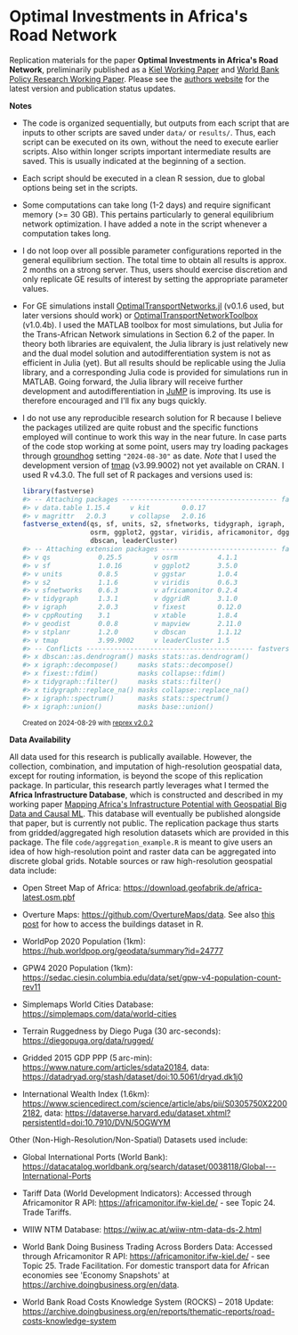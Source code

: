 # Optimal Investments in Africa's Road Network

Replication materials for the paper **Optimal Investments in Africa's Road Network**, preliminarily published as a [Kiel Working Paper](https://www.ifw-kiel.de/publications/optimal-investments-in-africas-road-network-33157/) and [World Bank Policy Research Working Paper](https://documents.worldbank.org/en/publication/documents-reports/documentdetail/099223509042435445/idu1f462ed2f121aa149d0199a913911be1bae24). Please see the [authors website](https://sebastiankrantz.com/research.html) for the latest version and publication status updates. 

**Notes**

- The code is organized sequentially, but outputs from each script that are inputs to other scripts are saved under `data/` or `results/`. Thus, each script can be executed on its own, without the need to execute earlier scripts. Also within longer scripts important intermediate results are saved. This is usually indicated at the beginning of a section.   

- Each script should be executed in a clean R session, due to global options being set in the scripts.

- Some computations can take long (1-2 days) and require significant memory (>= 30 GB). This pertains particularly to general equilibrium network optimization. I have added a note in the script whenever a computation takes long. 

- I do not loop over all possible parameter configurations reported in the general equilibrium section. The total time to obtain all results is approx. 2 months on a strong server. Thus, users should exercise discretion and only replicate GE results of interest by setting the appropriate parameter values. 

- For GE simulations install [OptimalTransportNetworks.jl](https://github.com/SebKrantz/OptimalTransportNetworks.jl) (v0.1.6 used, but later versions should work) or [OptimalTransportNetworkToolbox](https://github.com/SebKrantz/OptimalTransportNetworkToolbox) (v1.0.4b). I used the MATLAB toolbox for most simulations, but Julia for the Trans-African Network simulations in Section 6.2 of the paper. In theory both libraries are equivalent, the Julia library is just relatively new and the dual model solution and autodifferentiation system is not as efficient in Julia (yet). But all results should be replicable using the Julia library, and a corresponding Julia code is provided for simulations run in MATLAB. Going forward, the Julia library will receive further development and autodifferentiation in [JuMP](https://github.com/jump-dev/JuMP.jl) is improving. Its use is therefore encouraged and I'll fix any bugs quickly. 

- I do not use any reproducible research solution for R because I believe the packages utilized are quite robust and the specific functions employed will continue to work this way in the near future. In case parts of the code stop working at some point, users may try loading packages through [groundhog](https://groundhogr.com) setting `"2024-08-30"` as date. *Note* that I used the development version of [tmap](https://github.com/r-tmap/tmap) (v3.99.9002) not yet available on CRAN. I used R v4.3.0. The full set of R packages and versions used is:  
  ``` r
  library(fastverse)
  #> -- Attaching packages --------------------------------------- fastverse 0.3.3 --
  #> v data.table 1.15.4     v kit        0.0.17
  #> v magrittr   2.0.3      v collapse   2.0.16
  fastverse_extend(qs, sf, units, s2, sfnetworks, tidygraph, igraph, cppRouting, geodist, stplanr, tmap, 
                   osrm, ggplot2, ggstar, viridis, africamonitor, dggridR, fixest, xtable, mapview, 
                   dbscan, leaderCluster)
  #> -- Attaching extension packages ----------------------------- fastverse 0.3.3 --
  #> v qs            0.25.5        v osrm          4.1.1    
  #> v sf            1.0.16        v ggplot2       3.5.0    
  #> v units         0.8.5         v ggstar        1.0.4    
  #> v s2            1.1.6         v viridis       0.6.3    
  #> v sfnetworks    0.6.3         v africamonitor 0.2.4    
  #> v tidygraph     1.3.1         v dggridR       3.1.0    
  #> v igraph        2.0.3         v fixest        0.12.0   
  #> v cppRouting    3.1           v xtable        1.8.4    
  #> v geodist       0.0.8         v mapview       2.11.0   
  #> v stplanr       1.2.0         v dbscan        1.1.12   
  #> v tmap          3.99.9002     v leaderCluster 1.5
  #> -- Conflicts ------------------------------------------ fastverse_conflicts() --
  #> x dbscan::as.dendrogram() masks stats::as.dendrogram()
  #> x igraph::decompose()     masks stats::decompose()
  #> x fixest::fdim()          masks collapse::fdim()
  #> x tidygraph::filter()     masks stats::filter()
  #> x tidygraph::replace_na() masks collapse::replace_na()
  #> x igraph::spectrum()      masks stats::spectrum()
  #> x igraph::union()         masks base::union()
  ```
  <sup>Created on 2024-08-29 with [reprex v2.0.2](https://reprex.tidyverse.org)</sup>


**Data Availability**

All data used for this research is publically available. However, the collection, combination, and imputation of high-resolution geospatial data, except for routing information, is beyond the scope of this replication package. In particular, this research partly leverages what I termed the **Africa Infrastructure Database**, which is constructed and described in my working paper [Mapping Africa's Infrastructure Potential with Geospatial Big Data and Causal ML](https://ssrn.com/abstract=4537867). This database will eventually be published alongside that paper, but is currently not public. The replication package thus starts from gridded/aggregated high resolution datasets which are provided in this package. The file `code/aggregation_example.R` is meant to give users an idea of how high-resolution point and raster data can be aggregated into discrete global grids. Notable sources or raw high-resolution geospatial data include: 

- Open Street Map of Africa: https://download.geofabrik.de/africa-latest.osm.pbf

- Overture Maps: https://github.com/OvertureMaps/data. See also [this post](https://walker-data.com/posts/overture-buildings/) for how to access the buildings dataset in R.

- WorldPop 2020 Population (1km): https://hub.worldpop.org/geodata/summary?id=24777

- GPW4 2020 Population (1km): https://sedac.ciesin.columbia.edu/data/set/gpw-v4-population-count-rev11

- Simplemaps World Cities Database: https://simplemaps.com/data/world-cities

- Terrain Ruggedness by Diego Puga (30 arc-seconds): https://diegopuga.org/data/rugged/

- Gridded 2015 GDP PPP (5 arc-min): https://www.nature.com/articles/sdata20184, data: https://datadryad.org/stash/dataset/doi:10.5061/dryad.dk1j0

- International Wealth Index (1.6km): https://www.sciencedirect.com/science/article/abs/pii/S0305750X22002182, data: https://dataverse.harvard.edu/dataset.xhtml?persistentId=doi:10.7910/DVN/5OGWYM

Other (Non-High-Resolution/Non-Spatial) Datasets used include:

- Global International Ports (World Bank): https://datacatalog.worldbank.org/search/dataset/0038118/Global---International-Ports

- Tariff Data (World Development Indicators): Accessed through Africamonitor R API: https://africamonitor.ifw-kiel.de/ - see Topic 24. Trade Tariffs.

- WIIW NTM Database: https://wiiw.ac.at/wiiw-ntm-data-ds-2.html

- World Bank Doing Business Trading Across Borders Data: Accessed through Africamonitor R API: https://africamonitor.ifw-kiel.de/ - see Topic 25. Trade Facilitation. For domestic transport data for African economies see 'Economy Snapshots' at https://archive.doingbusiness.org/en/data.

- World Bank Road Costs Knowledge System (ROCKS) – 2018 Update: https://archive.doingbusiness.org/en/reports/thematic-reports/road-costs-knowledge-system
